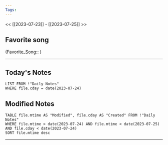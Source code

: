 ```yaml
---
Tags:
---
```

<< [[2023-07-23]] - [[2023-07-25]] >>
## Favorite song
(Favorite_Song:: )

___
## Today's Notes
```dataview
LIST FROM !"Daily Notes"
WHERE file.cday = date(2023-07-24)
```
## Modified Notes
```dataview
TABLE file.mtime AS "Modified", file.cday AS "Created" FROM !"Daily Notes" 
WHERE file.mtime > date(2023-07-24) AND file.mtime < date(2023-07-25) AND file.cday < date(2023-07-24)
SORT file.mtime desc
```
___
